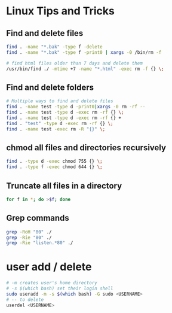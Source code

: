 # Linux Tips and Tricks

## Find and delete files

```bash
find . -name "*.bak" -type f -delete
find . -name "*.bak" -type f -print0 | xargs -0 /bin/rm -f

# find html files older than 7 days and delete them
/usr/bin/find ./ -mtime +7 -name "*.html" -exec rm -f {} \;
```

## Find and delete folders

```bash
# Multiple ways to find and delete files
find . -name test -type d -print0|xargs -0 rm -rf --
find . -name test -type d -exec rm -rf {} \;
find . -name test -type d -exec rm -rf {} +
find . "test" -type d -exec rm -rf {} \;
find . -name test -exec rm -R "{}" \;
```

## chmod all files and directories recursively
```bash
find . -type d -exec chmod 755 {} \;
find . -type f -exec chmod 644 {} \;
```

## Truncate all files in a directory
```bash
for f in *; do >$f; done
```

## Grep commands
```bash
grep -RoH "80" ./
grep -Rie "80" ./
grep -Rie "listen.*80" ./
```

# user add / delete
```bash
# -m creates user's home directory
# -s $(which bash) set their login shell
sudo useradd -m -s $(which bash) -G sudo <USERNAME>
# -- to delete
userdel <USERNAME>
```
